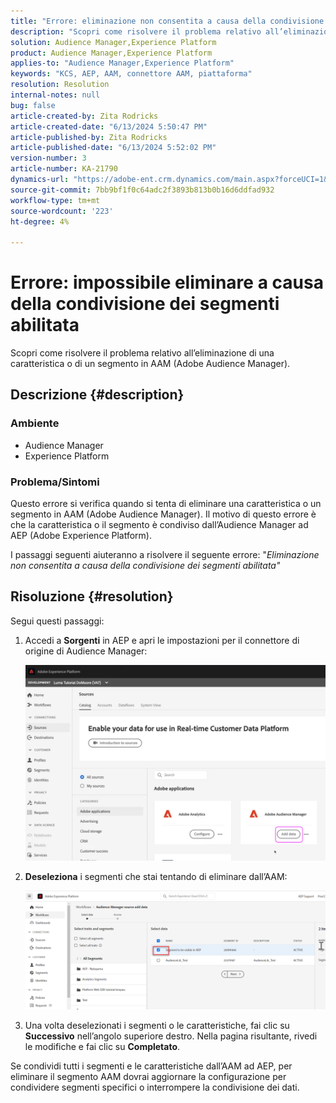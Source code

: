 ```yaml
---
title: "Errore: eliminazione non consentita a causa della condivisione dei segmenti abilitata"
description: "Scopri come risolvere il problema relativo all’eliminazione di una caratteristica o di un segmento in AAM (Adobe Audience Manager)."
solution: Audience Manager,Experience Platform
product: Audience Manager,Experience Platform
applies-to: "Audience Manager,Experience Platform"
keywords: "KCS, AEP, AAM, connettore AAM, piattaforma"
resolution: Resolution
internal-notes: null
bug: false
article-created-by: Zita Rodricks
article-created-date: "6/13/2024 5:50:47 PM"
article-published-by: Zita Rodricks
article-published-date: "6/13/2024 5:52:02 PM"
version-number: 3
article-number: KA-21790
dynamics-url: "https://adobe-ent.crm.dynamics.com/main.aspx?forceUCI=1&pagetype=entityrecord&etn=knowledgearticle&id=6ab74c71-ad29-ef11-840a-002248084fbb"
source-git-commit: 7bb9bf1f0c64adc2f3893b813b0b16d6ddfad932
workflow-type: tm+mt
source-wordcount: '223'
ht-degree: 4%

---
```


# Errore: impossibile eliminare a causa della condivisione dei segmenti abilitata


Scopri come risolvere il problema relativo all’eliminazione di una caratteristica o di un segmento in AAM (Adobe Audience Manager).

## Descrizione {#description}


### <b>Ambiente</b>

- Audience Manager
- Experience Platform




### <b>Problema/Sintomi</b>

Questo errore si verifica quando si tenta di eliminare una caratteristica o un segmento in AAM (Adobe Audience Manager). Il motivo di questo errore è che la caratteristica o il segmento è condiviso dall’Audience Manager ad AEP (Adobe Experience Platform).

I passaggi seguenti aiuteranno a risolvere il seguente errore: &quot;*Eliminazione non consentita a causa della condivisione dei segmenti abilitata&quot;*


## Risoluzione {#resolution}

Segui questi passaggi:<br>


1. Accedi a <b>Sorgenti</b> in AEP e apri le impostazioni per il connettore di origine di Audience Manager:



   ![](assets/fc2c0636-a6cd-ed11-b597-6045bd006239.png)


2. <b>Deseleziona</b> i segmenti che stai tentando di eliminare dall’AAM:

   ![](assets/48be788f-a6cd-ed11-b597-6045bd006239.png)
3. Una volta deselezionati i segmenti o le caratteristiche, fai clic su <b>Successivo</b> nell’angolo superiore destro. Nella pagina risultante, rivedi le modifiche e fai clic su <b>Completato</b>.




Se condividi tutti i segmenti e le caratteristiche dall’AAM ad AEP, per eliminare il segmento AAM dovrai aggiornare la configurazione per condividere segmenti specifici o interrompere la condivisione dei dati.



